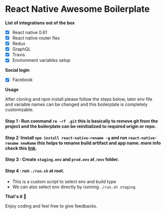 # React Native Awesome Boilerplate

__List of integrations out of the box__
- [x] React native 0.61
- [x] React native router flex
- [x] Redux
- [x] GraphQL
- [x] Travis
- [x] Environment variables setup

__Social login__
- [x] Facebook

__Usage__

After cloning and npm install please follow the steps below, later env file and variable names can be changed and this boilerplate is completely customizable.

#### Step 1 : Run command `rm -rf .git` this is basically to remove git from the project and the boilerplate can be reinitialized to required origin or repo.
#### Step 2 :Install `npm install react-native-rename -g` and run  `react-native-rename newName` this helps to rename build artifact and app name. more info check this [link](https://www.npmjs.com/package/react-native-rename).
#### Step 3 : Create `staging.env` and `prod.env` at `/env` folder.
#### Step 4 : run `./run.sh`  at root.
-  This is a custom script to select env and build type
-  We can also select env directly by running `./run.sh staging`

__That's it 🎉__

Enjoy coding and feel free to give feedbacks.
